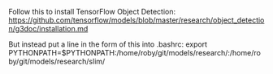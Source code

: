 


Follow this to install TensorFlow Object Detection: https://github.com/tensorflow/models/blob/master/research/object_detection/g3doc/installation.md

But instead put a line in the form of this into .bashrc:
export PYTHONPATH=$PYTHONPATH:/home/roby/git/models/research/:/home/roby/git/models/research/slim/
